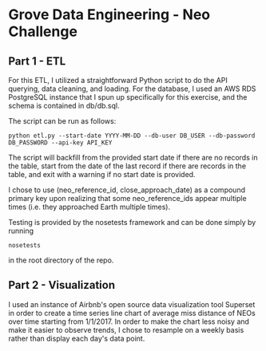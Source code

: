 # Grove Data Engineering - Neo Challenge

## Part 1 - ETL

For this ETL, I utilized a straightforward Python script to do the API querying, data cleaning, and loading. For the database, I used an AWS RDS PostgreSQL instance that I spun up specifically for this exercise, and the schema is contained in db/db.sql.

The script can be run as follows:
```
python etl.py --start-date YYYY-MM-DD --db-user DB_USER --db-password DB_PASSWORD --api-key API_KEY
```

The script will backfill from the provided start date if there are no records in the table, start from the date of the last record if there are records in the table, and exit with a warning if no start date is provided.

I chose to use (neo_reference_id, close_approach_date) as a compound primary key upon realizing that some neo_reference_ids appear multiple times (i.e. they approached Earth multiple times).

Testing is provided by the nosetests framework and can be done simply by running
```
nosetests
```
in the root directory of the repo.

## Part 2 - Visualization

I used an instance of Airbnb's open source data visualization tool Superset in order to create a time series line chart of average miss distance of NEOs over time starting from 1/1/2017. In order to make the chart less noisy and make it easier to observe trends, I chose to resample on a weekly basis rather than display each day's data point.
